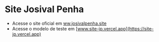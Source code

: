 # Site Josival Penha
 
* Acesse o site oficial em [ww.josivalpenha.site](https://josivalpenha.site)
* Acesse o modelo de teste em [www.site-jp.vercel.app](https://site-jp.vercel.app)
